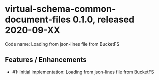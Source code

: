 # virtual-schema-common-document-files 0.1.0, released 2020-09-XX
 
Code name: Loading from json-lines file from BucketFS
 

## Features / Enhancements
 
 * #1: Initial implementation: Loading from json-lines file from BucketFS

